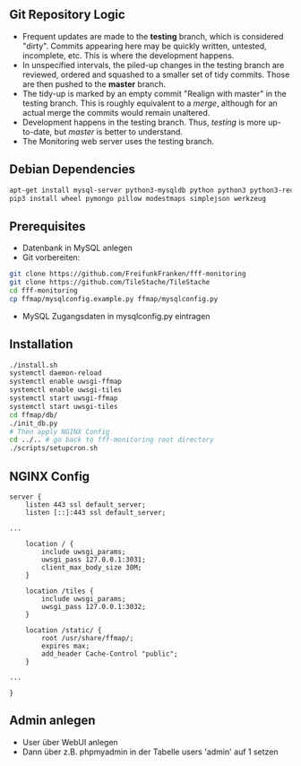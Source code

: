 ## Git Repository Logic
* Frequent updates are made to the **testing** branch, which is considered "dirty". Commits appearing here may be quickly written, untested, incomplete, etc. This is where the development happens.
* In unspecified intervals, the piled-up changes in the testing branch are reviewed, ordered and squashed to a smaller set of tidy commits. Those are then pushed to the **master** branch.
* The tidy-up is marked by an empty commit "Realign with master" in the testing branch. This is roughly equivalent to a *merge*, although for an actual merge the commits would remain unaltered.
* Development happens in the testing branch. Thus, *testing* is more up-to-date, but *master* is better to understand.
* The Monitoring web server uses the testing branch.


## Debian Dependencies
```bash
apt-get install mysql-server python3-mysqldb python python3 python3-requests python3-lxml python3-pip python3-flask python3-dateutil python3-numpy python3-scipy python3-mapnik python3-pip uwsgi-plugin-python3 nginx
pip3 install wheel pymongo pillow modestmaps simplejson werkzeug
```

## Prerequisites
* Datenbank in MySQL anlegen
* Git vorbereiten:
```bash
git clone https://github.com/FreifunkFranken/fff-monitoring
git clone https://github.com/TileStache/TileStache
cd fff-monitoring
cp ffmap/mysqlconfig.example.py ffmap/mysqlconfig.py
```
* MySQL Zugangsdaten in mysqlconfig.py eintragen


## Installation
```bash
./install.sh
systemctl daemon-reload
systemctl enable uwsgi-ffmap
systemctl enable uwsgi-tiles
systemctl start uwsgi-ffmap
systemctl start uwsgi-tiles
cd ffmap/db/
./init_db.py
# Then apply NGINX Config
cd ../.. # go back to fff-monitoring root directory
./scripts/setupcron.sh
```

## NGINX Config
```nginx
server {
	listen 443 ssl default_server;
	listen [::]:443 ssl default_server;

...

	location / {
		include uwsgi_params;
		uwsgi_pass 127.0.0.1:3031;
		client_max_body_size 30M;
	}

	location /tiles {
		include uwsgi_params;
		uwsgi_pass 127.0.0.1:3032;
	}
	
	location /static/ {
		root /usr/share/ffmap/;
		expires max;
		add_header Cache-Control "public";
	}

...

}
```

## Admin anlegen
* User über WebUI anlegen
* Dann über z.B. phpmyadmin in der Tabelle users 'admin' auf 1 setzen
